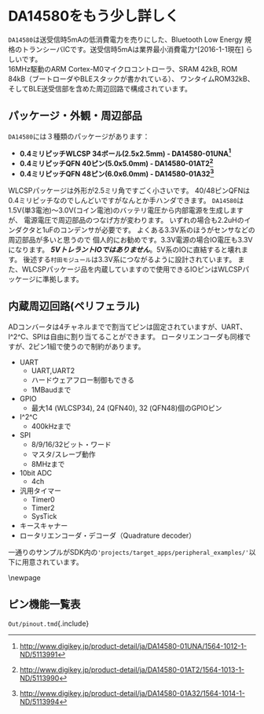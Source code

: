 
# DA14580をもう少し詳しく
`DA14580`は送受信時5mAの低消費電力を売りにした、Bluetooth Low Energy
規格のトランシーバICです。送受信時5mAは業界最小消費電力^[2016-1-1現在]
らしいです。  
16MHz駆動のARM Cortex-M0マイクロコントローラ、SRAM 42kB, ROM 84kB（ブートローダやBLEスタックが書かれている）、
ワンタイムROM32kB、そしてBLE送受信部を含めた周辺回路で構成されています。

<!--
Features
* Complies with Bluetooth V4.1, ETSI EN 300 328 and
EN 300 440 Class 2 (Europe), FCC CFR47 Part 15
(US) and ARIB STD-T66 (Japan)
* Processing power
* 16 MHz 32 bit ARM Cortex-M0 with SWD interface
* Dedicated Link Layer Processor
* AES-128 bit encryption Processor
* Memories
* 32 kB One-Time-Programmable (OTP) memory
* 42 kB System SRAM
* 84 kB ROM
* 8 kB Retention SRAM
* Power management
* Integrated Buck/Boost DC-DC converter
* P0, P1, P2 and P3 ports with 3.3 V tolerance
* Easy decoupling of only 4 supply pins
* Supports coin (typ. 3.0 V) and alkaline (typ. 1.5 V)
battery cells
* 10-bit ADC for battery voltage measurement
* Digital controlled oscillators
* 16 MHz crystal (±20 ppm max) and RC oscillator
* 32 kHz crystal (±50 ppm, ±500 ppm max) and
RCX oscillator
* General purpose, Capture and Sleep timers
* Digital interfaces
* General purpose I/Os: 14 (WLCSP34 package),
24 (QFN40 package), 32 (QFN48 package)
* 2 UARTs with hardware flow control up to 1 MBd
* SPI+™ interface
* I2C bus at 100 kHz, 400 kHz
* 3-axes capable Quadrature Decoder
* Analog interfaces
* 4-channel 10-bit ADC
* Radio transceiver
* Fully integrated 2.4 GHz CMOS transceiver
* Single wire antenna: no RF matching or RX/TX
switching required
* Supply current at VBAT3V:
TX: 3.4 mA, RX: 3.7 mA (with ideal DC-DC)
* 0 dBm transmit output power
* -20 dBm output power in “Near Field Mode”
* -93 dBm receiver sensitivity
* Packages:
* WLCSP 34 pins, 2.436 mm x 2.436 mm
* QFN 40 pins, 5 mm x 5 mm
* QFN 48 pins, 6 mm x 6 mm
-->

## パッケージ・外観・周辺部品
`DA14580`には３種類のパッケージがあります：

* **0.4ミリピッチWLCSP 34ボール(2.5x2.5mm) - DA14580-01UNA[^1.1]**
* **0.4ミリピッチQFN 40ピン(5.0x5.0mm) - DA14580-01AT2[^1.2]**
* **0.4ミリピッチQFN 48ピン(6.0x6.0mm) - DA14580-01A32[^1.3]**

WLCSPパッケージは外形が2.5ミリ角ですごく小さいです。
40/48ピンQFNは0.4ミリピッチなのでしんどいですがなんとか手ハンダできます。
`DA14580`は1.5V(単3電池)〜3.0V(コイン電池)のバッテリ電圧から内部電源を生成しますが、
電源電圧で周辺部品のつなげ方が変わります。
いずれの場合も2.2uHのインダクタと1uFのコンデンサが必要です。
よくある3.3V系のほうがセンサなどの周辺部品が多いと思うので
個人的にお勧めです。3.3V電源の場合IO電圧も3.3Vになります。
___5VトレラントIOではありません___。5V系のIOに直結すると壊れます。
後述する`村田モジュール`は3.3V系につながるように設計されています。
また、WLCSPパッケージ品を内蔵していますので使用できるIOピンはWLCSPパッケージに準拠します。

## 内蔵周辺回路(ペリフェラル)
ADコンバータは4チャネルまでで割当てピンは固定されていますが、UART、I^2^C、SPIは自由に割り当てることができます。
ロータリエンコーダも同様ですが、2ピン1組で使うので制約があります。

* UART
    * UART,UART2
    * ハードウェアフロー制御もできる
    * 1MBaudまで
* GPIO
    * 最大14 (WLCSP34), 24 (QFN40), 32 (QFN48)個のGPIOピン
* I^2^C
    * 400kHzまで
* SPI
    * 8/9/16/32ビット・ワード
    * マスタ/スレーブ動作
    * 8MHzまで
* 10bit ADC
    * 4ch
    <!-- * P0_0〜P0_3に割当てられている -->
* 汎用タイマー
    * Timer0
    * Timer2
    * SysTick
* キースキャナー
* ロータリエンコーダ・デコーダ（Quadrature decoder）

一通りのサンプルがSDK内の`'projects/target_apps/peripheral_examples/'`以下に用意されています。

\newpage
## ピン機能一覧表

`Out/pinout.tmd`{.include}

<!--
```include
pinout_t.md
```
-->

<!-- --- -->
[^1.1]: http://www.digikey.jp/product-detail/ja/DA14580-01UNA/1564-1012-1-ND/5113991
[^1.2]: http://www.digikey.jp/product-detail/ja/DA14580-01AT2/1564-1013-1-ND/5113990
[^1.3]: http://www.digikey.jp/product-detail/ja/DA14580-01A32/1564-1014-1-ND/5113994
[^1.4]: Nordicが送受信時5.5mAという新シリーズを出しちゃいました。その新シリーズで旧型番と互換性があるモジュールも登場しました。やばいです(迫真)
